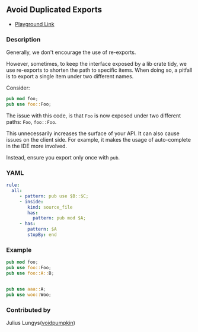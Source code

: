 ## Avoid Duplicated Exports

* [Playground Link](/playground.html#eyJtb2RlIjoiQ29uZmlnIiwibGFuZyI6InJ1c3QiLCJxdWVyeSI6IiIsImNvbmZpZyI6InJ1bGU6XG4gIGFsbDpcbiAgICAgLSBwYXR0ZXJuOiBwdWIgdXNlICRCOjokQztcbiAgICAgLSBpbnNpZGU6XG4gICAgICAgIGtpbmQ6IHNvdXJjZV9maWxlXG4gICAgICAgIGhhczpcbiAgICAgICAgICBwYXR0ZXJuOiBwdWIgbW9kICRBO1xuICAgICAtIGhhczpcbiAgICAgICAgcGF0dGVybjogJEFcbiAgICAgICAgc3RvcEJ5OiBlbmQiLCJzb3VyY2UiOiJwdWIgbW9kIGZvbztcbnB1YiB1c2UgZm9vOjpGb287XG5wdWIgdXNlIGZvbzo6QTo6QjtcblxuXG5wdWIgdXNlIGFhYTo6QTtcbnB1YiB1c2Ugd29vOjpXb287In0=)

### Description

Generally, we don't encourage the use of re-exports.

However, sometimes, to keep the interface exposed by a lib crate tidy, we use re-exports to shorten the path to specific items.
When doing so, a pitfall is to export a single item under two different names.

Consider:
```rs
pub mod foo;
pub use foo::Foo;
```

The issue with this code, is that `Foo` is now exposed under two different paths: `Foo`, `foo::Foo`.

This unnecessarily increases the surface of your API.
It can also cause issues on the client side. For example, it makes the usage of auto-complete in the IDE more involved.

Instead, ensure you export only once with `pub`.

<!-- Use YAML in the example. Delete this section if use pattern. -->
### YAML
```yaml
rule:
  all:
     - pattern: pub use $B::$C;
     - inside:
        kind: source_file
        has:
          pattern: pub mod $A;
     - has:
        pattern: $A
        stopBy: end
```

### Example

<!-- highlight matched code in curly-brace {lineNum} -->
```rs {2,3}
pub mod foo;
pub use foo::Foo;
pub use foo::A::B;


pub use aaa::A;
pub use woo::Woo;
```

### Contributed by

Julius Lungys([voidpumpkin](https://github.com/voidpumpkin))
